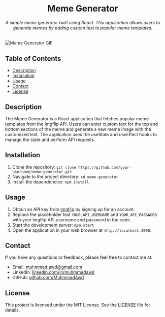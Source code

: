 <div align="center">
  <h1 align="center">Meme Generator</h1>
  <h6>
    A simple meme generator built using React. This application allows users to generate memes by adding custom text to popular meme templates.
  </h6>
</div>

![Meme Generator GIF](https://raw.githubusercontent.com/MuhmmadAwd/upload-gif/main/meme%20genrator.gif)


## Table of Contents

- [Description](#description)
- [Installation](#installation)
- [Usage](#usage)
- [Contact](#contact)
- [License](#license)

## Description

The Meme Generator is a React application that fetches popular meme templates from the Imgflip API. Users can enter custom text for the top and bottom sections of the meme and generate a new meme image with the customized text. The application uses the useState and useEffect hooks to manage the state and perform API requests.

## Installation

1. Clone the repository:
   `git clone https://github.com/your-username/meme-generator.git`
2. Navigate to the project directory: `cd meme-generator`
3. Install the dependencies: `npm install`

## Usage

1. Obtain an API key from [Imgflip](https://imgflip.com/signup) by signing up for an account.
2. Replace the placeholder text `YOUR_API_USERNAME` and `YOUR_API_PASSWORD` with your Imgflip API username and password in the code.
3. Start the development server: `npm start`
4. Open the application in your web browser at `http://localhost:3000`.

## Contact

If you have any questions or feedback, please feel free to contact me at:

- Email: muhmmad.awd@gmail.com
- LinkedIn: [linkedin.com/in/muhmmadawd](https://www.linkedin.com/in/muhmmadawd/)
- GitHub: [github.com/MuhmmadAwd](https://github.com/MuhmmadAwd)

## License

This project is licensed under the MIT License. See the [LICENSE](LICENSE) file for details.
